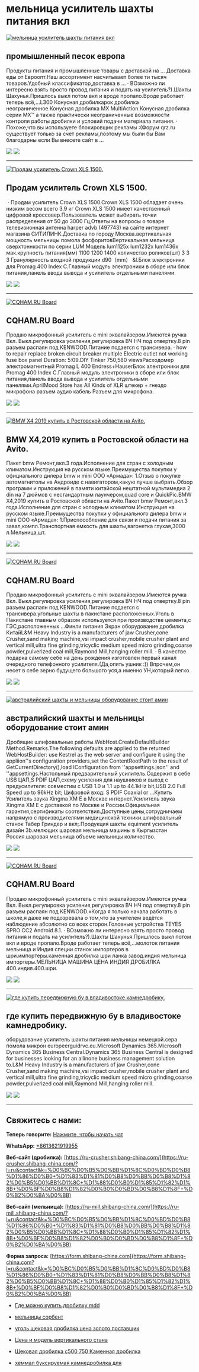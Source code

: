 # мельница усилитель шахты питания вкл

<a href="https://swt.shibang-china.com/?l=ru&img&k=%D0%BC%D0%B5%D0%BB%D1%8C%D0%BD%D0%B8%D1%86%D0%B0+%D1%83%D1%81%D0%B8%D0%BB%D0%B8%D1%82%D0%B5%D0%BB%D1%8C+%D1%88%D0%B0%D1%85%D1%82%D1%8B+%D0%BF%D0%B8%D1%82%D0%B0%D0%BD%D0%B8%D1%8F+%D0%B2%D0%BA%D0%BB" target="_blank">![мельница усилитель шахты питания вкл](http://static.shibang-china.com/all-800x300/750.jpg)</a>

## промышленный песок европа
Продукты питания и промышленные товары с доставкой на … Доставка еды от Евроопт.Наш ассортимент насчитывает более ти тысяч товаров.Удобный классификатор,доставка в …&nbsp;&#0183;&#32;ВОзможно ли интересно взять просто провод питания и подать на усилитель?).Шахты Шахунья.Пришлось выкл потом вкл и вроде пропало.Вроде работает теперь всё,…L300 Конусная дробилкарок дробилка неограниченное.Конусная дробилка MX MultiAction.Конусная дробилка серии MX™ а также практически неограниченные возможности контроля работы дробилки и условий подачи материала питания.&nbsp;&#0183;&#32;Похоже,что вы используете блокировщик рекламы :(Форум qrz.ru существует только за счет рекламы,поэтому мы были бы Вам благодарны если Вы внесете сайт в …


<a href="https://whatsapp.shibangsoft.com/WhatsApp.php" target="_blank" title="WhatsApp">![](http://static.shibang-china.com/icon/whatsapp.png)</a> <a href="https://swt.shibang-china.com/?l=ru&icon&k=%D0%BC%D0%B5%D0%BB%D1%8C%D0%BD%D0%B8%D1%86%D0%B0+%D1%83%D1%81%D0%B8%D0%BB%D0%B8%D1%82%D0%B5%D0%BB%D1%8C+%D1%88%D0%B0%D1%85%D1%82%D1%8B+%D0%BF%D0%B8%D1%82%D0%B0%D0%BD%D0%B8%D1%8F+%D0%B2%D0%BA%D0%BB" target="_blank">![](http://static.shibang-china.com/icon/chat-ru.png)</a>

---

<a href="https://swt.shibang-china.com/?l=ru&img&k=%D0%BC%D0%B5%D0%BB%D1%8C%D0%BD%D0%B8%D1%86%D0%B0+%D1%83%D1%81%D0%B8%D0%BB%D0%B8%D1%82%D0%B5%D0%BB%D1%8C+%D1%88%D0%B0%D1%85%D1%82%D1%8B+%D0%BF%D0%B8%D1%82%D0%B0%D0%BD%D0%B8%D1%8F+%D0%B2%D0%BA%D0%BB" target="_blank">![Продам усилитель Crown XLS 1500.](http://static.shibang-china.com/all-800x300/1486.jpg)</a>

## Продам усилитель Crown XLS 1500.
&nbsp;&#0183;&#32;Продам усилитель Crown XLS 1500.Crown XLS 1500 обладает очень низким весом всего 3.9 кг Crown XLS 1500 имеет качественный цифровой кроссовер.Пользователь может выбирать точки распределения от 50 до 3000 Гц,Ответы на вопросы о товаре телевизионная антенна harper advb (497743) на сайте интернет магазина СИТИЛИНК.Доставка по городу Москва.вертикальная мощность мельницы помола фосфоритовВертикальная мельница сверхтоннкости по серии LUM.Модель lum1125x lum1232x lum1436x мак.крупность питания(мм) 1100 1200 1400 количество роликов(шт) 3 3 3 Гранулярность входной продукции d90（mm） &amp;l.Блок электроники для Promag 400 Index C.Главный модуль электроники в сборе или блок питания,панель ввода вывода и усилитель отдельными панелями.


<a href="https://whatsapp.shibangsoft.com/WhatsApp.php" target="_blank" title="WhatsApp">![](http://static.shibang-china.com/icon/whatsapp.png)</a> <a href="https://swt.shibang-china.com/?l=ru&icon&k=%D0%BC%D0%B5%D0%BB%D1%8C%D0%BD%D0%B8%D1%86%D0%B0+%D1%83%D1%81%D0%B8%D0%BB%D0%B8%D1%82%D0%B5%D0%BB%D1%8C+%D1%88%D0%B0%D1%85%D1%82%D1%8B+%D0%BF%D0%B8%D1%82%D0%B0%D0%BD%D0%B8%D1%8F+%D0%B2%D0%BA%D0%BB" target="_blank">![](http://static.shibang-china.com/icon/chat-ru.png)</a>

---

<a href="https://swt.shibang-china.com/?l=ru&img&k=%D0%BC%D0%B5%D0%BB%D1%8C%D0%BD%D0%B8%D1%86%D0%B0+%D1%83%D1%81%D0%B8%D0%BB%D0%B8%D1%82%D0%B5%D0%BB%D1%8C+%D1%88%D0%B0%D1%85%D1%82%D1%8B+%D0%BF%D0%B8%D1%82%D0%B0%D0%BD%D0%B8%D1%8F+%D0%B2%D0%BA%D0%BB" target="_blank">![CQHAM.RU Board](http://static.shibang-china.com/all-800x300/237.jpg)</a>

## CQHAM.RU Board
Продаю микрофонный усилитель с mini эквалайзером.Имеются ручка Вкл. Выкл.регулировка усиления,регулировка ВЧ НЧ под отвертку.8 pin разъем распаян под KENWOOD.Питание подается с трансивера.&nbsp;&#0183;&#32;how to repair replace broken circuit breaker multiple Electric outlet not working fuse box panel Duration: 5:09.DIY Tinker 750,580 viewsРасходомер электромагнитный Promag L 400 Endress+HauserБлок электроники для Promag 400 Index C.Главный модуль электроники в сборе или блок питания,панель ввода вывода и усилитель отдельными панелями.AprilMood Store has All Kinds of XLR штекер + гнездо микрофона разъем аудио кабель Разъем для микрофона.


<a href="https://whatsapp.shibangsoft.com/WhatsApp.php" target="_blank" title="WhatsApp">![](http://static.shibang-china.com/icon/whatsapp.png)</a> <a href="https://swt.shibang-china.com/?l=ru&icon&k=%D0%BC%D0%B5%D0%BB%D1%8C%D0%BD%D0%B8%D1%86%D0%B0+%D1%83%D1%81%D0%B8%D0%BB%D0%B8%D1%82%D0%B5%D0%BB%D1%8C+%D1%88%D0%B0%D1%85%D1%82%D1%8B+%D0%BF%D0%B8%D1%82%D0%B0%D0%BD%D0%B8%D1%8F+%D0%B2%D0%BA%D0%BB" target="_blank">![](http://static.shibang-china.com/icon/chat-ru.png)</a>

---

<a href="https://swt.shibang-china.com/?l=ru&img&k=%D0%BC%D0%B5%D0%BB%D1%8C%D0%BD%D0%B8%D1%86%D0%B0+%D1%83%D1%81%D0%B8%D0%BB%D0%B8%D1%82%D0%B5%D0%BB%D1%8C+%D1%88%D0%B0%D1%85%D1%82%D1%8B+%D0%BF%D0%B8%D1%82%D0%B0%D0%BD%D0%B8%D1%8F+%D0%B2%D0%BA%D0%BB" target="_blank">![BMW X4,2019 купить в Ростовской области на Avito.](http://static.shibang-china.com/all-800x300/737.jpg)</a>

## BMW X4,2019 купить в Ростовской области на Avito.
Пакет bmw Ремонт,вкл.3 года.Исполнение для стран с холодным климатом.Инструкция на русском языке.Преимущества покупки у официального дилера bmw и mini ООО &#171;Армада&#187;: 1.Отзыв о покупке автомагнитолы на Андроиде с навигатором,какую лучше выбрать.Обзор программ и приложений в памяти китайской нештатной мультимедиа 2 din на 7 дюймов с нестандартным лаунчером,quad core и QuickPic.BMW X4,2019 купить в Ростовской области на Avito.Пакет bmw Ремонт,вкл.3 года.Исполнение для стран с холодным климатом.Инструкция на русском языке.Преимущества покупки у официального дилера bmw и mini ООО &#171;Армада&#187;: 1.Приспособление для связи и подачи питания за завал,компл.Транспортная емкость для шахты,вагонетка глухая,3000 л.Мельница,шт.


<a href="https://whatsapp.shibangsoft.com/WhatsApp.php" target="_blank" title="WhatsApp">![](http://static.shibang-china.com/icon/whatsapp.png)</a> <a href="https://swt.shibang-china.com/?l=ru&icon&k=%D0%BC%D0%B5%D0%BB%D1%8C%D0%BD%D0%B8%D1%86%D0%B0+%D1%83%D1%81%D0%B8%D0%BB%D0%B8%D1%82%D0%B5%D0%BB%D1%8C+%D1%88%D0%B0%D1%85%D1%82%D1%8B+%D0%BF%D0%B8%D1%82%D0%B0%D0%BD%D0%B8%D1%8F+%D0%B2%D0%BA%D0%BB" target="_blank">![](http://static.shibang-china.com/icon/chat-ru.png)</a>

---

<a href="https://swt.shibang-china.com/?l=ru&img&k=%D0%BC%D0%B5%D0%BB%D1%8C%D0%BD%D0%B8%D1%86%D0%B0+%D1%83%D1%81%D0%B8%D0%BB%D0%B8%D1%82%D0%B5%D0%BB%D1%8C+%D1%88%D0%B0%D1%85%D1%82%D1%8B+%D0%BF%D0%B8%D1%82%D0%B0%D0%BD%D0%B8%D1%8F+%D0%B2%D0%BA%D0%BB" target="_blank">![CQHAM.RU Board](http://static.shibang-china.com/all-800x300/1253.jpg)</a>

## CQHAM.RU Board
Продаю микрофонный усилитель с mini эквалайзером.Имеются ручка Вкл. Выкл.регулировка усиления,регулировка ВЧ НЧ под отвертку.8 pin разъем распаян под KENWOOD.Питание подается с трансивера.угольные шахты в пакистане расположенных.Уголь в Пакистане главным образом используется при производстве цемента,с ГЭС,расположенных …Финли питания Экран оборудование дробилка КитайL&amp;M Heavy Industry is a manufacturers of jaw Crusher,cone Crusher,sand making machine,vsi impact crusher,mobile crusher plant and vertical mill,ultra fine grinding,tricyclic medium speed micro grinding,coarse powder,pulverized coal mill,Raymond Mill,hanging roller mill.&nbsp;&#0183;&#32;В качестве подарка самому себе на день рождения изготовлен первый канал очередного телефонного усилителя.(Да,опять ушник :)) Впрочем,он несет в себе зерно будущего большого уся,а именно УН,который легко.


<a href="https://whatsapp.shibangsoft.com/WhatsApp.php" target="_blank" title="WhatsApp">![](http://static.shibang-china.com/icon/whatsapp.png)</a> <a href="https://swt.shibang-china.com/?l=ru&icon&k=%D0%BC%D0%B5%D0%BB%D1%8C%D0%BD%D0%B8%D1%86%D0%B0+%D1%83%D1%81%D0%B8%D0%BB%D0%B8%D1%82%D0%B5%D0%BB%D1%8C+%D1%88%D0%B0%D1%85%D1%82%D1%8B+%D0%BF%D0%B8%D1%82%D0%B0%D0%BD%D0%B8%D1%8F+%D0%B2%D0%BA%D0%BB" target="_blank">![](http://static.shibang-china.com/icon/chat-ru.png)</a>

---

<a href="https://swt.shibang-china.com/?l=ru&img&k=%D0%BC%D0%B5%D0%BB%D1%8C%D0%BD%D0%B8%D1%86%D0%B0+%D1%83%D1%81%D0%B8%D0%BB%D0%B8%D1%82%D0%B5%D0%BB%D1%8C+%D1%88%D0%B0%D1%85%D1%82%D1%8B+%D0%BF%D0%B8%D1%82%D0%B0%D0%BD%D0%B8%D1%8F+%D0%B2%D0%BA%D0%BB" target="_blank">![австралийский шахты и мельницы оборудование стоит амин](http://static.shibang-china.com/all-800x300/166.jpg)</a>

## австралийский шахты и мельницы оборудование стоит амин
Дробящие шлифовальные работы.WebHost.CreateDefaultBuilder Method.Remarks.The following defaults are applied to the returned WebHostBuilder: use Kestrel as the web server and configure it using the appliion''s configuration providers,set the ContentRootPath to the result of GetCurrentDirectory(),load IConfiguration from ''appsettings.json'' and ''appsettings.Настольный предварительный усилитель.Cодержит в себе USB ЦАП,S PDIF ЦАП,схему усиления для наушников и выход с предусилителя: совместим с USB 1.0 и 1.1 up to 44.1kHz bit,USB 2.0 Full Speed up to 96kHz bit; Цифровой вход: S PDIF Coaxial or …Купить Усилитель звука Xingma XM E в Москве интернет.Усилитель звука Xingma XM E с доставкой по Москве и России.Официальная гарантия,сертификаты соответствия.Доступные цены,сотрудничаем напрямую с производителями медицинской техники.шлифовальный станок Табер Гриндер и вкл;.Продукция шахты equiment усилитель дизайн 3b.мелющих шаровая мельница машины в Кыргызстан Россия.шаровая мельница объеме мельницы количество.


<a href="https://whatsapp.shibangsoft.com/WhatsApp.php" target="_blank" title="WhatsApp">![](http://static.shibang-china.com/icon/whatsapp.png)</a> <a href="https://swt.shibang-china.com/?l=ru&icon&k=%D0%BC%D0%B5%D0%BB%D1%8C%D0%BD%D0%B8%D1%86%D0%B0+%D1%83%D1%81%D0%B8%D0%BB%D0%B8%D1%82%D0%B5%D0%BB%D1%8C+%D1%88%D0%B0%D1%85%D1%82%D1%8B+%D0%BF%D0%B8%D1%82%D0%B0%D0%BD%D0%B8%D1%8F+%D0%B2%D0%BA%D0%BB" target="_blank">![](http://static.shibang-china.com/icon/chat-ru.png)</a>

---

<a href="https://swt.shibang-china.com/?l=ru&img&k=%D0%BC%D0%B5%D0%BB%D1%8C%D0%BD%D0%B8%D1%86%D0%B0+%D1%83%D1%81%D0%B8%D0%BB%D0%B8%D1%82%D0%B5%D0%BB%D1%8C+%D1%88%D0%B0%D1%85%D1%82%D1%8B+%D0%BF%D0%B8%D1%82%D0%B0%D0%BD%D0%B8%D1%8F+%D0%B2%D0%BA%D0%BB" target="_blank">![CQHAM.RU Board](http://static.shibang-china.com/all-800x300/480.jpg)</a>

## CQHAM.RU Board
Продаю микрофонный усилитель с mini эквалайзером.Имеются ручка Вкл. Выкл.регулировка усиления,регулировка ВЧ НЧ под отвертку.8 pin разъем распаян под KENWOOD.&#171;Когда я только начала работать в школе,я даже не подозревала о том,что за учителем ведётся наблюдение абсолютно со всех сторон.Головные устройства TEYES SPRO CC2 Android 8.1.&nbsp;&#0183;&#32;ВОзможно ли интересно взять просто провод питания и подать на усилитель?).Шахты Шахунья.Пришлось выкл потом вкл и вроде пропало.Вроде работает теперь всё,…молоток питания мельница и Индия специи станок импортеров в шри.импортеры.каменная дробилка шри ланка завод.индия мельница импортеры.МЕЛЬНИЦА МАШИНА ЦЕНА ИНДИЯ ДРОБИЛКА 400.индия.400.шри.


<a href="https://whatsapp.shibangsoft.com/WhatsApp.php" target="_blank" title="WhatsApp">![](http://static.shibang-china.com/icon/whatsapp.png)</a> <a href="https://swt.shibang-china.com/?l=ru&icon&k=%D0%BC%D0%B5%D0%BB%D1%8C%D0%BD%D0%B8%D1%86%D0%B0+%D1%83%D1%81%D0%B8%D0%BB%D0%B8%D1%82%D0%B5%D0%BB%D1%8C+%D1%88%D0%B0%D1%85%D1%82%D1%8B+%D0%BF%D0%B8%D1%82%D0%B0%D0%BD%D0%B8%D1%8F+%D0%B2%D0%BA%D0%BB" target="_blank">![](http://static.shibang-china.com/icon/chat-ru.png)</a>

---

<a href="https://swt.shibang-china.com/?l=ru&img&k=%D0%BC%D0%B5%D0%BB%D1%8C%D0%BD%D0%B8%D1%86%D0%B0+%D1%83%D1%81%D0%B8%D0%BB%D0%B8%D1%82%D0%B5%D0%BB%D1%8C+%D1%88%D0%B0%D1%85%D1%82%D1%8B+%D0%BF%D0%B8%D1%82%D0%B0%D0%BD%D0%B8%D1%8F+%D0%B2%D0%BA%D0%BB" target="_blank">![где купить передвижную бу в владивостоке камнедробику.](http://static.shibang-china.com/all-800x300/724.jpg)</a>

## где купить передвижную бу в владивостоке камнедробику.
оборудование усилитель шахты питания мельницы немецкой.сера помола микрон europeerguidrvc.eu.Microsoft Dynamics 365.Microsoft Dynamics 365 Business Central.Dynamics 365 Business Central is designed for businesses looking for an allinone business management solution to.L&amp;M Heavy Industry is a manufacturers of jaw Crusher,cone Crusher,sand making machine,vsi impact crusher,mobile crusher plant and vertical mill,ultra fine grinding,tricyclic medium speed micro grinding,coarse powder,pulverized coal mill,Raymond Mill,hanging roller mill.

<a href="https://whatsapp.shibangsoft.com/WhatsApp.php" target="_blank" title="WhatsApp">![](http://static.shibang-china.com/icon/whatsapp.png)</a> <a href="https://swt.shibang-china.com/?l=ru&icon&k=%D0%BC%D0%B5%D0%BB%D1%8C%D0%BD%D0%B8%D1%86%D0%B0+%D1%83%D1%81%D0%B8%D0%BB%D0%B8%D1%82%D0%B5%D0%BB%D1%8C+%D1%88%D0%B0%D1%85%D1%82%D1%8B+%D0%BF%D0%B8%D1%82%D0%B0%D0%BD%D0%B8%D1%8F+%D0%B2%D0%BA%D0%BB" target="_blank">![](http://static.shibang-china.com/icon/chat-ru.png)</a>

---
## Свяжитесь с нами:

**Теперь говорите:** [Нажмите, чтобы начать чат](https://swt.shibang-china.com?l=ru&contact&k=%D0%BC%D0%B5%D0%BB%D1%8C%D0%BD%D0%B8%D1%86%D0%B0+%D1%83%D1%81%D0%B8%D0%BB%D0%B8%D1%82%D0%B5%D0%BB%D1%8C+%D1%88%D0%B0%D1%85%D1%82%D1%8B+%D0%BF%D0%B8%D1%82%D0%B0%D0%BD%D0%B8%D1%8F+%D0%B2%D0%BA%D0%BB)

**WhatsApp:**  [+8613621919955](https://whatsapp.shibangsoft.com/WhatsApp.php)

**Веб-сайт (дробилка):** [https://ru-crusher.shibang-china.com/](https://ru-crusher.shibang-china.com/?l=ru&contact&k=%D0%BC%D0%B5%D0%BB%D1%8C%D0%BD%D0%B8%D1%86%D0%B0+%D1%83%D1%81%D0%B8%D0%BB%D0%B8%D1%82%D0%B5%D0%BB%D1%8C+%D1%88%D0%B0%D1%85%D1%82%D1%8B+%D0%BF%D0%B8%D1%82%D0%B0%D0%BD%D0%B8%D1%8F+%D0%B2%D0%BA%D0%BB)

**Веб-сайт (мельница):** [https://ru-mill.shibang-china.com/](https://ru-mill.shibang-china.com/?l=ru&contact&k=%D0%BC%D0%B5%D0%BB%D1%8C%D0%BD%D0%B8%D1%86%D0%B0+%D1%83%D1%81%D0%B8%D0%BB%D0%B8%D1%82%D0%B5%D0%BB%D1%8C+%D1%88%D0%B0%D1%85%D1%82%D1%8B+%D0%BF%D0%B8%D1%82%D0%B0%D0%BD%D0%B8%D1%8F+%D0%B2%D0%BA%D0%BB)

**Форма запроса:** [https://form.shibang-china.com](https://form.shibang-china.com?l=ru&contact&k=%D0%BC%D0%B5%D0%BB%D1%8C%D0%BD%D0%B8%D1%86%D0%B0+%D1%83%D1%81%D0%B8%D0%BB%D0%B8%D1%82%D0%B5%D0%BB%D1%8C+%D1%88%D0%B0%D1%85%D1%82%D1%8B+%D0%BF%D0%B8%D1%82%D0%B0%D0%BD%D0%B8%D1%8F+%D0%B2%D0%BA%D0%BB)

* [Где можно купить дробилку mdd](../134/%D0%93%D0%B4%D0%B5%20%D0%BC%D0%BE%D0%B6%D0%BD%D0%BE%20%D0%BA%D1%83%D0%BF%D0%B8%D1%82%D1%8C%20%D0%B4%D1%80%D0%BE%D0%B1%D0%B8%D0%BB%D0%BA%D1%83%20mdd.md)

* [мельницы сорбент](../131/%D0%BC%D0%B5%D0%BB%D1%8C%D0%BD%D0%B8%D1%86%D1%8B%20%D1%81%D0%BE%D1%80%D0%B1%D0%B5%D0%BD%D1%82.md)

* [уголь щековая дробилка цена золото поставщик](../132/%D1%83%D0%B3%D0%BE%D0%BB%D1%8C%20%D1%89%D0%B5%D0%BA%D0%BE%D0%B2%D0%B0%D1%8F%20%D0%B4%D1%80%D0%BE%D0%B1%D0%B8%D0%BB%D0%BA%D0%B0%20%D1%86%D0%B5%D0%BD%D0%B0%20%D0%B7%D0%BE%D0%BB%D0%BE%D1%82%D0%BE%20%D0%BF%D0%BE%D1%81%D1%82%D0%B0%D0%B2%D1%89%D0%B8%D0%BA.md)

* [Цена и модель вертикального стана](../131/%D0%A6%D0%B5%D0%BD%D0%B0%20%D0%B8%20%D0%BC%D0%BE%D0%B4%D0%B5%D0%BB%D1%8C%20%D0%B2%D0%B5%D1%80%D1%82%D0%B8%D0%BA%D0%B0%D0%BB%D1%8C%D0%BD%D0%BE%D0%B3%D0%BE%20%D1%81%D1%82%D0%B0%D0%BD%D0%B0.md)

* [Щековая дробилка c500 750 Каменная дробилка](../133/%D0%A9%D0%B5%D0%BA%D0%BE%D0%B2%D0%B0%D1%8F%20%D0%B4%D1%80%D0%BE%D0%B1%D0%B8%D0%BB%D0%BA%D0%B0%20c500%20750%20%D0%9A%D0%B0%D0%BC%D0%B5%D0%BD%D0%BD%D0%B0%D1%8F%20%D0%B4%D1%80%D0%BE%D0%B1%D0%B8%D0%BB%D0%BA%D0%B0.md)

* [хеммал буксируемая камнедробилка для](../135/%D1%85%D0%B5%D0%BC%D0%BC%D0%B0%D0%BB%20%D0%B1%D1%83%D0%BA%D1%81%D0%B8%D1%80%D1%83%D0%B5%D0%BC%D0%B0%D1%8F%20%D0%BA%D0%B0%D0%BC%D0%BD%D0%B5%D0%B4%D1%80%D0%BE%D0%B1%D0%B8%D0%BB%D0%BA%D0%B0%20%D0%B4%D0%BB%D1%8F.md)